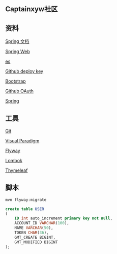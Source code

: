 ## Captainxyw社区
## 资料
[Spring 文档](https://spring.io/guides)

[Spring Web](https://spring.io/guides/gs/serving-web-content/)

[es](https://elasticsearch.cn/explore)

[Github deploy key](https://developer.github.com/v3/guides/managing-deploy-keys/#deploy-keys)

[Bootstrap](https://v3.bootcss.com/getting-started/)

[Github OAuth](https://developer.github.com/apps/building-oauth-apps/creating-an-oauth-app/)

[Spring](https://docs.spring.io/spring-boot/docs/2.0.0.RC1/reference/htmlsingle/#boot-features-embedded-database-support)


## 工具
[Git](https://git-scm.com/download)

[Visual Paradigm](https://www.visual-paradigm.com/cn/)

[Flyway](https://flywaydb.org/getstarted/firststeps/maven)

[Lombok](https://projectlombok.org/)

[Thymeleaf](https://www.thymeleaf.org/doc/tutorials/3.0/usingthymeleaf.html#setting-attribute-values)


## 脚本
```bash
mvn flyway:migrate
```
```sql
create table USER
(
	ID int auto_increment primary key not null,
	ACCOUNT_ID VARCHAR(100),
	NAME VARCHAR(50),
	TOKEN CHAR(36),
	GMT_CREATE BIGINT,
	GMT_MODIFIED BIGINT
);
```